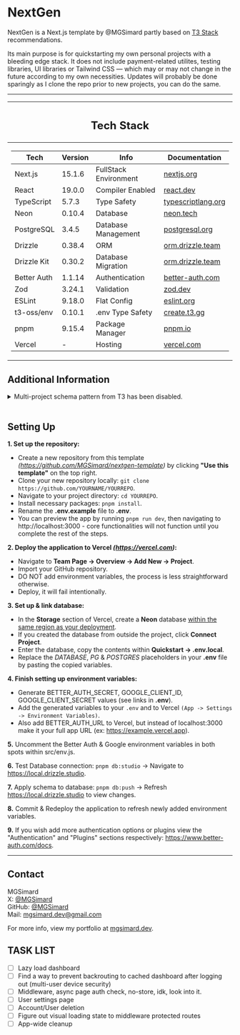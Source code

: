 # NextGen

NextGen is a Next.js template by @MGSimard partly based on [T3 Stack](https://github.com/t3-oss/create-t3-app) recommendations.

Its main purpose is for quickstarting my own personal projects with a bleeding edge stack. It does not include payment-related utilites, testing libraries, UI libraries or Tailwind CSS — which may or may not change in the future according to my own necessities. Updates will probably be done sparingly as I clone the repo prior to new projects, you can do the same.

---

<table>
<thead>
<tr><th><h2>Tech Stack</h2></th></tr>
</thead>

<tr><td>

| Tech        | Version | Info                  | Documentation                                                    |
| ----------- | ------- | --------------------- | ---------------------------------------------------------------- |
| Next.js     | 15.1.6  | FullStack Environment | [nextjs.org](https://nextjs.org/docs)                            |
| React       | 19.0.0  | Compiler Enabled      | [react.dev](https://react.dev/)                                  |
| TypeScript  | 5.7.3   | Type Safety           | [typescriptlang.org](https://www.typescriptlang.org/docs/)       |
| Neon        | 0.10.4  | Database              | [neon.tech](https://neon.tech/docs/introduction)                 |
| PostgreSQL  | 3.4.5   | Database Management   | [postgresql.org](https://www.postgresql.org/docs/)               |
| Drizzle     | 0.38.4  | ORM                   | [orm.drizzle.team](https://orm.drizzle.team/docs/overview)       |
| Drizzle Kit | 0.30.2  | Database Migration    | [orm.drizzle.team](https://orm.drizzle.team/docs/kit-overview)   |
| Better Auth | 1.1.14  | Authentication        | [better-auth.com](https://www.better-auth.com/docs/introduction) |
| Zod         | 3.24.1  | Validation            | [zod.dev](https://zod.dev/)                                      |
| ESLint      | 9.18.0  | Flat Config           | [eslint.org](https://eslint.org/docs/latest/)                    |
| t3-oss/env  | 0.10.1  | .env Type Safety      | [create.t3.gg](https://create.t3.gg/en/usage/env-variables)      |
| pnpm        | 9.15.4  | Package Manager       | [pnpm.io](https://pnpm.io/motivation)                            |
| Vercel      | -       | Hosting               | [vercel.com](https://vercel.com/docs)                            |

</td></tr> </table>

## Additional Information

<details><summary>Multi-project schema pattern from T3 has been disabled.</summary>
<ol>
<li>Now that Vercel has fully migrated the Vercel Postgres option to Neon, free tier users can have more than one Postgres database.</li>
<li>Newer versions of Drizzle Kit have been bugged with multi-project schema setups for a while now. Though it fails to, <a href="https://github.com/drizzle-team/drizzle-orm/issues/3320#issuecomment-2461087002">migration actively attempts to drop your sequences.</a></li>
</ol>
</details>
<br/>

## Setting Up

**1. Set up the repository:**

- Create a new repository from this template _(https://github.com/MGSimard/nextgen-template)_ by clicking **"Use this template"** on the top right.
- Clone your new repository locally: `git clone https://github.com/YOURNAME/YOURREPO`.
- Navigate to your project directory: `cd YOURREPO`.
- Install necessary packages: `pnpm install`.
- Rename the **.env.example** file to **.env**.
- You can preview the app by running `pnpm run dev`, then navigating to http://localhost:3000 - core functionalities will not function until you complete the rest of the steps.

**2. Deploy the application to Vercel _(https://vercel.com)_:**

- Navigate to **Team Page -> Overview -> Add New -> Project**.
- Import your GitHub repository.
- DO NOT add environment variables, the process is less straightforward otherwise.
- Deploy, it will fail intentionally.

**3. Set up & link database:**

- In the **Storage** section of Vercel, create a **Neon** database <ins>within the same region as your deployment</ins>.
- If you created the database from outside the project, click **Connect Project**.
- Enter the database, copy the contents within **Quickstart -> .env.local**.
- Replace the _DATABASE_, _PG_ & _POSTGRES_ placeholders in your **.env** file by pasting the copied variables.

**4. Finish setting up environment variables:**

- Generate BETTER_AUTH_SECRET, GOOGLE_CLIENT_ID, GOOGLE_CLIENT_SECRET values (see links in **.env**).
- Add the generated variables to your `.env` and to Vercel `(App -> Settings -> Environment Variables)`.
- Also add BETTER_AUTH_URL to Vercel, but instead of localhost:3000 make it your full app URL (ex: https://example.vercel.app).

**5.** Uncomment the Better Auth & Google environment variables in both spots within src/env.js.

**6.** Test Database connection: `pnpm db:studio` -> Navigate to https://local.drizzle.studio.

**7.** Apply schema to database: `pnpm db:push` -> Refresh https://local.drizzle.studio to view changes.

**8.** Commit & Redeploy the application to refresh newly added environment variables.

**9.** If you wish add more authentication options or plugins view the "Authentication" and "Plugins" sections respectively: https://www.better-auth.com/docs.

---

## Contact

MGSimard  
X: [@MGSimard](https://x.com/MGSimard)  
GitHub: [@MGSimard](https://github.com/MGSimard)  
Mail: [mgsimard.dev@gmail.com](mailto:mgsimard.dev@gmail.com)

For more info, view my portfolio at [mgsimard.dev](https://mgsimard.dev).

## TASK LIST

- [ ] Lazy load dashboard
- [ ] Find a way to prevent backrouting to cached dashboard after logging out (multi-user device security)
- [ ] Middleware, async page auth check, no-store, idk, look into it.
- [ ] User settings page
- [ ] Account/User deletion
- [ ] Figure out visual loading state to middleware protected routes
- [ ] App-wide cleanup
